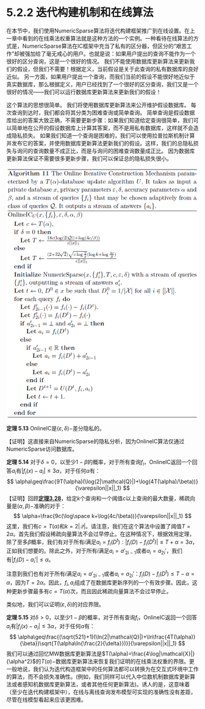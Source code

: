 # 5.2.2 迭代构建机制和在线算法

在本节中，我们使用NumericSparse算法将迭代构建框架推广到在线设置。在上一章中看到的在线乘法权重算法就是这种方法的一个实例。一种看待在线算法的方式是，NumericSparse算法在IC框架中充当了私有的区分器，但区分的“艰苦工作”却被强加给了毫无戒心的用户。也就是说：如果用户提出的查询不能作为一个很好的区分查询，这是一个很好的情况。 我们不能使用数据库更新算法来更新我们的假设，但我们不需要！根据定义，当前假设是关于此查询的私有数据库的良好近似。 另一方面，如果用户提出一个查询，而我们当前的假设不能很好地近似于真实数据库，那么根据定义，用户已经找到了一个很好的区分查询，我们又是一个很好的情况——我们可以运行数据库更新算法来更新我们的假设！

这个算法的思想很简单。 我们将使用数据库更新算法来公开维护假设数据库。 每次查询到达时，我们都会将其分类为困难查询或简单查询。 简单查询是假设数据库给出的答案大致正确，不需要更新步骤：如果我们知道给定查询很简单，我们可以简单地在公开的假设数据库上计算其答案，而不是用私有数据库，这样就不会造成隐私损失。 如果我们知道一个查询是困难的，我们可以使用拉普拉斯机制计算并发布它的答案，并使用数据库更新算法更新我们的假设。这样，我们的总隐私损失与询问的查询数量不成正比，而是与询问的困难查询数量成正比。 因为数据库更新算法保证不需要很多更新步骤，我们可以保证总的隐私损失很小。

![OnlineIC](/5-Generalizations/img/OnlineIC.png)

**定理 5.13** OnlineIC是$(\varepsilon,\delta)-$差分隐私的。

【证明】这直接来自NumericSparse的隐私分析，因为OnlineIC算法仅通过NumericSparse访问数据库。

**定理 5.14** 对于$\delta=0$，以至少$1-\beta$的概率，对于所有查询$f_i$，OnlineIC返回一个回答$a_i$有$|f_i(x)-a_i|\leq 3\alpha$，对于任何$\alpha$有：
$$
\alpha\geq\frac{9T(\alpha)(\log(2|\mathcal{Q}|)+\log(4T(\alpha)/\beta))}{\varepsilon||x||_1}
$$
【证明】回顾[**定理3.28**](/3-Basic-Techniques-and-Composition-Theorems/The-sparse-vector-technique/NumericSparse.html)，给定$k$个查询和一个阈值$c$以上查询的最大数量，稀疏向量是$(\alpha,\beta)-$准确的对于：
$$
\alpha=\frac{9c(\log\space k+\log(4c/\beta))}{\varepsilon||x||_1}
$$
这里，我们有$c=T(\alpha)$和$k=2|\mathcal{Q}|$。请注意，我们在这个算法中设置了阈值$T=2\alpha$。首先我们假设稀疏向量算法不会过早停止。在这种情况下，根据效用定理，除了至多$\beta$概率，我们有对于所有$i$满足$a_i=f_i(D^t):|f_i(D)-f_i(D^t)|\leq T+\alpha=3\alpha$，正如我们想要的。除此之外，对于所有$i$满足$a_i=a'_{2i-1}$或者$a_i=a_{2i}'$，我们有$|f_i(D)-a_i'|\leq\alpha$。

注意到我们也有对于所有$i$满足$a_i=a'_{2i-1}$或者$a_i=a_{2i}'$：$f_i(D)-f_i(D^t)\leq T-\alpha=\alpha$，因为$T=2\alpha$。因此，$f_i,a_i$组成了在数据库更新序列的一个有效步骤。因此，这种更新步骤最多有$c=T(\alpha)$次，而且因此稀疏向量算法不会过早停止。

类似地，我们可以证明$(\varepsilon,\delta)$的对应界限。

**定理 5.15** 对$\delta>0$，以至少$1-\beta$的概率，对于所有查询$f_i$，OnlineIC返回一个回答$a_i$有$|f_i(x)-a_i|\leq 3\alpha$，对于任何$\alpha$有：
$$
\alpha\geq\frac{(\sqrt{521}+1)(\ln(2|\mathcal{Q}|)+\ln\frac{4T(\alpha)}{\beta})\sqrt{T(\alpha\ln{\frac{2}{\delta}})}}{\varepsilon||x||_1}
$$
我们可以通过回忆MW数据库更新算法是$T(\alpha)=\frac{4\log|\mathcal{X}|}{\alpha^2}$的$T(\alpha)-$数据库更新算法来恢复我们证明的在线乘法权重的界限。更一般地说，我们认为迭代构造框架中的任何算法都可以转换为在交互式环境中工作的算法，而不会损失准确性。(例如，我们同样可以代入中位数机制数据库更新算法或者感知机数据库更新算法，或者其他任何更新算法)。诱人的是，这意味着（至少在迭代构建框架中），在线与离线查询发布模型可实现的准确性没有差距，尽管在线模型看起来应该更困难。

